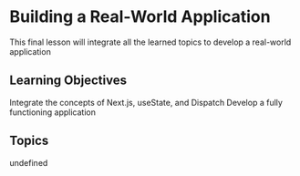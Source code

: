 # Building a Real-World Application

This final lesson will integrate all the learned topics to develop a real-world application

## Learning Objectives
Integrate the concepts of Next.js, useState, and Dispatch
Develop a fully functioning application

## Topics
undefined